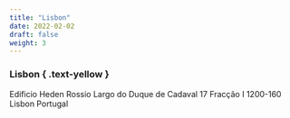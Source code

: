 ```yaml
---
title: "Lisbon"
date: 2022-02-02
draft: false
weight: 3
---
```


### Lisbon { .text-yellow }

<!-- [lisbon@freiheit.com](mailto:lisbon@freiheit.com) -->

Edificio Heden Rossio
Largo do Duque de Cadaval 17 Fracção I
1200-160 Lisbon
Portugal